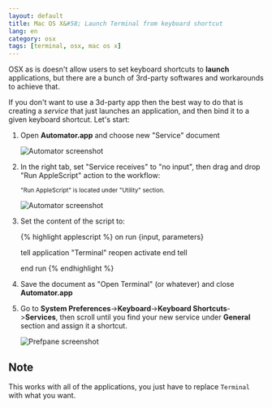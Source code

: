 ```yaml
---
layout: default
title: Mac OS X&#58; Launch Terminal from keyboard shortcut
lang: en
category: osx
tags: [terminal, osx, mac os x]
---
```



<p>OSX as is doesn't allow users to set keyboard shortcuts to <b>launch</b> applications, but there are a bunch of 3rd-party softwares and workarounds to achieve that.</p>


<p>If you don't want to use a 3d-party app then the best way to do that is creating a <em>service</em> that just launches an application, and then bind it to a given keyboard shortcut. Let's start:</p>
<ol>
<li><p>Open <b>Automator.app</b> and choose new &quot;Service&quot; document</p><p><img class="screenshot" src="/assets/img/posts/automator_service.png" alt="Automator screenshot"/></p></li>
<li><p>In the right tab, set &quot;Service receives&quot; to &quot;no input&quot;, then drag and drop &quot;Run AppleScript&quot; action to the workflow:</p><p><small>&quot;Run AppleScript&quot; is located under &quot;Utility&quot; section.</small></p> <p><img class="screenshot" src="/assets/img/posts/automator_runapplescript.png" alt="Automator screenshot"/></p>  </li>
<li><p>Set the content of the script to:</p>
{% highlight applescript %}
on run {input, parameters}

  tell application "Terminal"
    reopen
    activate
  end tell

end run
{% endhighlight %}
</li>
<li>Save the document as &quot;Open Terminal&quot; (or whatever) and close <b>Automator.app</b> </li>
<li><p>Go to <b>System Preferences</b>-&gt;<b>Keyboard</b>-&gt;<b>Keyboard Shortcuts</b>-&gt;<b>Services</b>, then scroll until you find your new service under <b>General</b> section and assign it a shortcut.</p>
<p><img class="screenshot" src="/assets/img/posts/preferences_keyboard.png" alt="Prefpane screenshot"/></p>
</li>
</ol>

<h2>Note</h2>
<p>This works with all of the applications, you just have to replace <code>Terminal</code> with what you want.</p>
